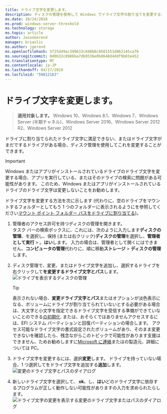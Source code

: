 ```yaml
---
title: ドライブ文字を変更します。
description: ディスクの管理を使用して Windows でドライブ文字の割り当てを変更する方法。
ms.date: 10/24/2018
ms.prod: windows-server-threshold
ms.technology: storage
ms.topic: article
author: JasonGerend
manager: brianlic
ms.author: jgerend
ms.openlocfilehash: 5f25d49ac399633c048b0c8581551d862145ca76
ms.sourcegitcommit: 0d0b32c8986ba7db9536e0b8648d4ddf9b03e452
ms.translationtype: MT
ms.contentlocale: ja-JP
ms.lasthandoff: 04/17/2019
ms.locfileid: "59812163"
---
```

# <a name="change-a-drive-letter"></a>ドライブ文字を変更します。

> **適用対象します。** Windows 10、Windows 8.1、Windows 7、Windows Server (半期チャネル)、Windows Server 2016、Windows Server 2012 R2、Windows Server 2012

ドライブに割り当てられたドライブ文字に満足できない、またはドライブ文字がまだでするドライブがある場合、ディスク管理を使用してこれを変更することができます。

> [!IMPORTANT]
> Windows またはアプリがインストールされているドライブのドライブ文字を変更する場合、アプリを実行している、またはそのドライブの検索に問題がある可能性があります。 このため、Windows またはアプリがインストールされているドライブのドライブ文字は変更しないことをお勧めします。

ドライブ文字を変更する方法を次に示します (代わりに、空のドライブをマウントするフォルダーとしてもう 1 つのフォルダーに表示されるようにを参照してください[マウント ポイント フォルダー パスをドライブに割り当てる](assign-a-mount-point-folder-path-to-a-drive.md))。

1. 管理者のアクセス許可を持つディスクの管理を開きます。 <br>タスク バーの検索ボックスに、これには、次のように入力します**ディスクの管理**、を選択し、保持 (または右クリック)**ディスクの管理**を選択し、**管理者として実行** > 。**はい**します。 入力の場合は、管理者として開くにはできません、**コンピュータの管理**代わりに、順に移動**ストレージ** > **ディスクの管理**します。
1. ディスク管理で、変更、またはドライブ文字を追加し、選択するドライブを右クリックして**を変更するドライブ文字とパス**します。<br>
![ドライブを表示するディスクの管理](media/change-drive-letter.png)
    > [!TIP]
    > 表示されない場合、**変更ドライブ文字とパス**またはオプションが淡色表示になる、ボリュームにドライブが割り当てられていないとする必要がある場合は、大文字と小文字を指定できるドライブ文字を受信する準備ができていないことのできる[の初期化](initialize-new-disks.md). または、おそらくではありませんアクセスするには、EFI システム パーティションと回復パーティションの場合します。 アクセス可能なドライブ文字の書式設定されたボリュームがあり、そのまま変更できないを確認したら、残念ながらこのトピックで可能性があります支援はできません、ためお勧めしますに[Microsoft に連絡](https://support.microsoft.com/contactus/)またはの製造元、詳細については PC。

1. ドライブ文字を変更するには、選択**変更**します。 ドライブを持っていない場合、1 つ選択してをドライブ文字を追加する**追加**します。<br>![変更のドライブ文字とパスのダイアログ](media/change-drive-letter2.png)
3. 新しいドライブ文字を選択して、 **ok**、し、**はい**どのドライブ文字に依存するプログラムが正しく動作しない可能性がありますの入力を求められたらします。<br>![ドライブ文字の変更を表示する変更のドライブ文字またはパスのダイアログ](media/change-drive-letter3.png)